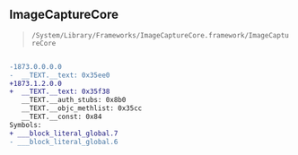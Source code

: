 ## ImageCaptureCore

> `/System/Library/Frameworks/ImageCaptureCore.framework/ImageCaptureCore`

```diff

-1873.0.0.0.0
-  __TEXT.__text: 0x35ee0
+1873.1.2.0.0
+  __TEXT.__text: 0x35f38
   __TEXT.__auth_stubs: 0x8b0
   __TEXT.__objc_methlist: 0x35cc
   __TEXT.__const: 0x84
Symbols:
+ ___block_literal_global.7
- ___block_literal_global.6

```

